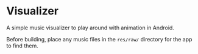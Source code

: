 Visualizer
==========

A simple music visualizer to play around with animation in Android.

Before building, place any music files in the ```res/raw/``` directory for the app to find them.